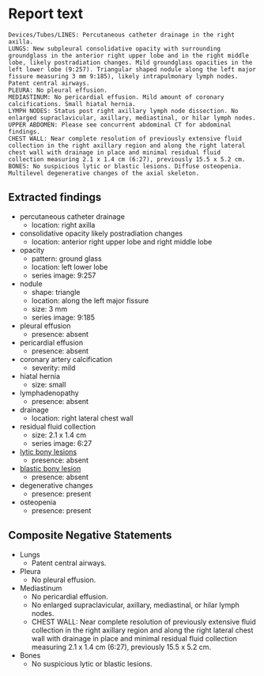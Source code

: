 # Report text

```text
Devices/Tubes/LINES: Percutaneous catheter drainage in the right axilla.
LUNGS: New subpleural consolidative opacity with surrounding groundglass in the anterior right upper lobe and in the right middle lobe, likely postradiation changes. Mild groundglass opacities in the left lower lobe (9:257). Triangular shaped nodule along the left major fissure measuring 3 mm 9:185), likely intrapulmonary lymph nodes. Patent central airways.
PLEURA: No pleural effusion.
MEDIASTINUM: No pericardial effusion. Mild amount of coronary calcifications. Small hiatal hernia.
LYMPH NODES: Status post right axillary lymph node dissection. No enlarged supraclavicular, axillary, mediastinal, or hilar lymph nodes.
UPPER ABDOMEN: Please see concurrent abdominal CT for abdominal findings.
CHEST WALL: Near complete resolution of previously extensive fluid collection in the right axillary region and along the right lateral chest wall with drainage in place and minimal residual fluid collection measuring 2.1 x 1.4 cm (6:27), previously 15.5 x 5.2 cm.
BONES: No suspicious lytic or blastic lesions. Diffuse osteopenia. Multilevel degenerative changes of the axial skeleton.
```

## Extracted findings

- percutaneous catheter drainage
  - location: right axilla
- consolidative opacity likely postradiation changes
  - location: anterior right upper lobe and right middle lobe
- opacity
  - pattern: ground glass
  - location: left lower lobe
  - series image: 9:257
- nodule
  - shape: triangle
  - location: along the left major fissure
  - size: 3 mm
  - series image: 9:185
- pleural effusion
  - presence: absent
- pericardial effusion
  - presence: absent
- coronary artery calcification
  - severity: mild
- hiatal hernia
  - size: small
- lymphadenopathy
  - presence: absent
- drainage
  - location: right lateral chest wall
- residual fluid collection
  - size: 2.1 x 1.4 cm
  - series image: 6:27
- [lytic bony lesions](../../definitions/hood/lytic-lesion.md)
  - presence: absent
- [blastic bony lesion](../../definitions/hood/sclerotic-lesion.md)
  - presence: absent
- degenerative changes
  - presence: present
- osteopenia
  - presence: present

## Composite Negative Statements

- Lungs
  - Patent central airways.
- Pleura
  - No pleural effusion.
- Mediastinum
  - No pericardial effusion.
  - No enlarged supraclavicular, axillary, mediastinal, or hilar lymph nodes.
  - CHEST WALL: Near complete resolution of previously extensive fluid collection in the right axillary region and along the right lateral chest wall with drainage in place and minimal residual fluid collection measuring 2.1 x 1.4 cm (6:27), previously 15.5 x 5.2 cm.
- Bones
  - No suspicious lytic or blastic lesions.
